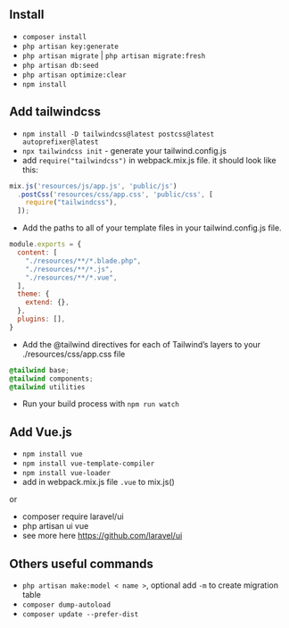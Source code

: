 ## Install
* `composer install`
* `php artisan key:generate`
* `php artisan migrate` | `php artisan migrate:fresh`
* `php artisan db:seed`
* `php artisan optimize:clear`
* `npm install`

## Add tailwindcss
* `npm install -D tailwindcss@latest postcss@latest autoprefixer@latest`
* `npx tailwindcss init` - generate your tailwind.config.js
* add `require("tailwindcss")` in webpack.mix.js file. it should look like this:
```js
mix.js('resources/js/app.js', 'public/js')
  .postCss('resources/css/app.css', 'public/css', [
    require("tailwindcss"),
  ]);
```

* Add the paths to all of your template files in your tailwind.config.js file.
```js
module.exports = {
  content: [
    "./resources/**/*.blade.php",
    "./resources/**/*.js",
    "./resources/**/*.vue",
  ],
  theme: {
    extend: {},
  },
  plugins: [],
}
```

* Add the @tailwind directives for each of Tailwind’s layers to your ./resources/css/app.css file
```css
@tailwind base;
@tailwind components;
@tailwind utilities
```
* Run your build process with `npm run watch`

## Add Vue.js 
* `npm install vue`
* `npm install vue-template-compiler`
* `npm install vue-loader`
* add in webpack.mix.js file `.vue` to mix.js()

or

* composer require laravel/ui
* php artisan ui vue
* see more here https://github.com/laravel/ui

## Others useful commands
* `php artisan make:model < name >`, optional add `-m` to create migration table 
* `composer dump-autoload`
* `composer update --prefer-dist`
